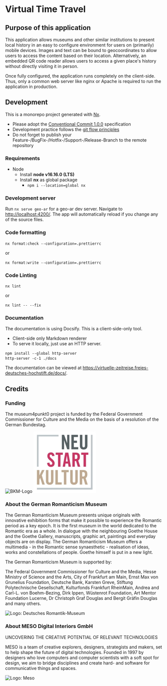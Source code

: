 # Virtual Time Travel

## Purpose of this application

This application allows museums and other similar institutions to present local history in an easy to configure environment for users on (primarily) mobile devices. Images and text can be bound to geocoordinates to allow users to access the content based on their location. Alternatively, an embedded QR code reader allows users to access a given place's history without directly visiting it in person.

Once fully configured, the application runs completely on the client-side. Thus, only a common web server like nginx or Apache is required to run the application in production.

## Development

This is a monorepo project generated with [Nx](https://nx.dev).

- Please adopt the [Conventional Commit 1.0.0](https://www.conventionalcommits.org/en/v1.0.0) specification
- Development practice follows the [git flow principles](https://www.gitkraken.com/learn/git/git-flow)
- Do not forget to publish your Feature-/BugFix-/Hotfix-/Support-/Release-Branch to the remote repository

### Requirements

- Node
  - Install **node v16.16.0 (LTS)**
  - Install **nx** as global package
    - `npm i --location=global nx`

### Development server

Run `nx serve geo-ar` for a geo-ar dev server. Navigate to <http://localhost:4200/>. The app will automatically reload if you change any of the source files.

### Code formatting

```
nx format:check --configuration=.prettierrc
```

or

```
nx format:write --configuration=.prettierrc
```

### Code Linting

```
nx lint
```

or

```
nx lint -- --fix
```

### Documentation

The documentation is using Docsify. This is a client-side-only tool.

- Client-side only Markdown renderer
- To serve it locally, just use an HTTP server.

```
npm install --global http-server
http-server -c-1 ./docs
```

The documentation can be viewed at <https://virtuelle-zeitreise.freies-deutsches-hochstift.de/docs/>.

## Credits

### Funding

The museum4punkt0 project is funded by the Federal Government Commissioner for Culture and the Media on the basis of a resolution of the German Bundestag.

![BKM-Logo](https://github.com/museum4punkt0/images/blob/2c46af6cb625a2560f39b01ecb8c4c360733811c/BKM_Fz_2017_Web_de.gif)
![NeustartKultur](https://github.com/museum4punkt0/media_storage/blob/a35eedb36e5b502e90cd76d669a6b337002b230a/BKM_Neustart_Kultur_Wortmarke_pos_RGB_RZ_web.jpg)

### About the German Romanticism Museum

The German Romanticism Museum presents unique originals with innovative exhibition forms that make it possible to experience the Romantic period as a key epoch. It is the first museum in the world dedicated to the Romantic era as a whole. In dialogue with the neighbouring Goethe House and the Goethe Gallery, manuscripts, graphic art, paintings and everyday objects are on display. The German Romanticism Museum offers a multimedia - in the Romantic sense synaesthetic - realisation of ideas, works and constellations of people. Goethe himself is put in a new light.

The German Romanticism Museum is supported by:

The Federal Government Commissioner for Culture and the Media, Hesse Ministry of Science and the Arts, City of Frankfurt am Main, Ernst Max von Grunelius Foundation, Deutsche Bank, Karsten Greve, Stiftung Polytechnische Gesellschaft, Kulturfonds Frankfurt RheinMain, Andrea and Carl-L. von Boehm-Bezing, Dirk Ippen, Wüstenrot Foundation, Art Mentor Foundation Lucerne, Dr Christoph Graf Douglas and Bergit Gräfin Douglas and many others.

![Logo: Deutsches Romantik-Museum](/docs/assets/images/deutsches-romantik-museum-logo-schwarz.svg)

### About MESO Digital Interiors GmbH

UNCOVERING THE CREATIVE POTENTIAL OF RELEVANT TECHNOLOGIES

MESO is a team of creative explorers, designers, strategists and makers, set to help shape the future of digital technologies. Founded in 1997 by designers who love computers and computer scientists with a soft spot for design, we aim to bridge disciplines and create hard- and software for communicative things and spaces.

![Logo: Meso](/docs/assets/images/meso.svg)
